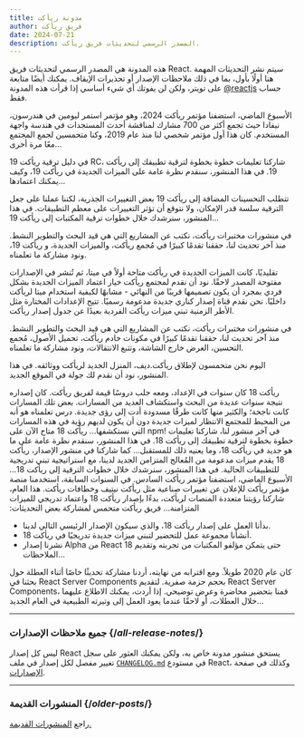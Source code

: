 ```yaml
---
title: مدونة ريأكت
author: فريق ريأكت
date: 2024-07-21
description: المصدر الرسمي لتحديثات فريق ريأكت.
---
```


<Intro>

هذه المدونة هي المصدر الرسمي لتحديثات فريق React. سيتم نشر التحديثات المهمة هنا أولًا بأول، بما في ذلك ملاحظات الإصدار أو تحذيرات الإيقاف. يمكنك أيضًا متابعة حساب [<span dir="ltr">@reactjs</span>](https://twitter.com/reactjs) على تويتر، ولكن لن يفوتك أي شيء أساسي إذا قرأت هذه المدونة فقط.

</Intro>

<div className="sm:-mx-5 flex flex-col gap-5 mt-12">

<BlogCard title="ملخص مؤتمر React 2024" date="22 مايو 2024" url="/blog/2024/05/22/react-conf-2024-recap">

الأسبوع الماضي، استضفنا مؤتمر ريأكت 2024، وهو مؤتمر استمر ليومين في هندرسون، نيفادا حيث تجمع أكثر من 700 مشارك لمناقشة أحدث المستجدات في هندسة واجهة المستخدم. كان هذا أول مؤتمر شخصي لنا منذ عام 2019، وكنا متحمسين لجمع المجتمع معًا مرة أخرى...

</BlogCard>

<BlogCard title="إصدار ريأكت 19 RC" date="25 أبريل 2024" url="/blog/2024/04/25/react-19">

في دليل ترقية ريأكت 19 RC، شاركنا تعليمات خطوة بخطوة لترقية تطبيقك إلى ريأكت 19. في هذا المنشور، سنقدم نظرة عامة على الميزات الجديدة في ريأكت 19، وكيف يمكنك اعتمادها...

</BlogCard>

<BlogCard title="دليل ترقية ريأكت 19 RC" date="25 أبريل 2024" url="/blog/2024/04/25/react-19-upgrade-guide">

تتطلب التحسينات المضافة إلى ريأكت 19 بعض التغييرات الجذرية، لكننا عملنا على جعل الترقية سلسة قدر الإمكان، ولا نتوقع أن تؤثر التغييرات على معظم التطبيقات. في هذا المنشور، سنرشدك خلال خطوات ترقية المكتبات إلى ريأكت 19...

</BlogCard>

<BlogCard title="مختبرات ريأكت: ما الذي عملنا عليه – فبراير 2024" date="15 فبراير 2024" url="/blog/2024/02/15/react-labs-what-we-have-been-working-on-february-2024">

في منشورات مختبرات ريأكت، نكتب عن المشاريع التي هي قيد البحث والتطوير النشط. منذ آخر تحديث لنا، حققنا تقدمًا كبيرًا في مُجمع ريأكت، والميزات الجديدة، و ريأكت 19، ونود مشاركة ما تعلمناه.

</BlogCard>

<BlogCard title="ريأكت كناريز: طرح الميزات الجديدة خارج ميتا" date="3 مايو 2023" url="/blog/2023/05/03/react-canaries">

تقليديًا، كانت الميزات الجديدة في ريأكت متاحة أولاً في ميتا، ثم تُنشر في الإصدارات مفتوحة المصدر لاحقًا. نود أن نقدم لمجتمع ريأكت خيار اعتماد الميزات الجديدة بشكل فردي بمجرد أن يكون تصميمها قريبًا من النهائي - مشابهًا لكيفية استخدام ميتا لريأكت داخليًا. نحن نقدم قناة إصدار كناري جديدة مدعومة رسميًا. تتيح الإعدادات المختارة مثل الأطر الزمنية تبني ميزات ريأكت الفردية بعيدًا عن جدول إصدار ريأكت.

</BlogCard>

<BlogCard title="مختبرات ريأكت: ما الذي عملنا عليه – مارس 2023" date="22 مارس 2023" url="/blog/2023/03/22/react-labs-what-we-have-been-working-on-march-2023">

في منشورات مختبرات ريأكت، نكتب عن المشاريع التي هي قيد البحث والتطوير النشط. منذ آخر تحديث لنا، حققنا تقدمًا كبيرًا في مكونات خادم ريأكت، تحميل الأصول، مُجمع التحسين، العرض خارج الشاشة، وتتبع الانتقالات، ونود مشاركة ما تعلمناه.

</BlogCard>

<BlogCard title="إطلاق ريأكت.ديف" date="16 مارس 2023" url="/blog/2023/03/16/introducing-react-dev">

اليوم نحن متحمسون لإطلاق ريأكت.ديف، المنزل الجديد لريأكت ووثائقه. في هذا المنشور، نود أن نقدم لك جولة في الموقع الجديد.

</BlogCard>

<BlogCard title="مختبرات ريأكت: ما الذي عملنا عليه – يونيو 2022" date="15 يونيو 2022" url="/blog/2022/06/15/react-labs-what-we-have-been-working-on-june-2022">
ريأكت 18 كان سنوات في الإعداد، ومعه جلب دروسًا قيمة لفريق ريأكت. كان إصداره نتيجة سنوات عديدة من البحث واستكشاف العديد من المسارات. بعض تلك المسارات كانت ناجحة؛ والكثير منها كانت طرقًا مسدودة أدت إلى رؤى جديدة. درس تعلمناه هو أنه من المحبط للمجتمع الانتظار لميزات جديدة دون أن يكون لديهم رؤية في هذه المسارات التي نستكشفها...

</BlogCard>

<BlogCard title="ريأكت v18.0" date="29 مارس 2022" url="/blog/2022/03/29/react-v18">
ريأكت 18 متاح الآن على npm! في آخر منشور لنا، شاركنا تعليمات خطوة بخطوة لترقية تطبيقك إلى ريأكت 18. في هذا المنشور، سنقدم نظرة عامة على ما هو جديد في ريأكت 18، وما يعنيه ذلك للمستقبل...

</BlogCard>

<BlogCard title="كيفية الترقية إلى ريأكت 18" date="8 مارس 2022" url="/blog/2022/03/08/react-18-upgrade-guide">
كما شاركنا في منشور الإصدار، ريأكت 18 يقدم ميزات مدعومة من المُعالج المتزامن الجديد لدينا، مع استراتيجية تبني تدريجية للتطبيقات الحالية. في هذا المنشور، سنرشدك خلال خطوات الترقية إلى ريأكت 18...

</BlogCard>

<BlogCard title="ملخص مؤتمر ريأكت 2021" date="17 ديسمبر 2021" url="/blog/2021/12/17/react-conf-2021-recap">
الأسبوع الماضي، استضفنا مؤتمر ريأكت السادس. في السنوات السابقة، استخدمنا منصة مؤتمر ريأكت للإعلان عن تغييرات صناعية مثل ريأكت نيتيف وخطافات ريأكت. هذا العام، شاركنا رؤيتنا متعددة المنصات لريأكت، بدءًا بإصدار ريأكت 18 واعتماد تدريجي للميزات المتزامنة...

</BlogCard>

<BlogCard title="خطة ريأكت 18" date="8 يونيو 2021" url="/blog/2021/06/08/the-plan-for-react-18">
فريق ريأكت متحمس لمشاركة بعض التحديثات:

- بدأنا العمل على إصدار ريأكت 18، والذي سيكون الإصدار الرئيسي التالي لدينا.
- أنشأنا مجموعة عمل للتحضير لتبني ميزات جديدة تدريجيًا في ريأكت 18.
- نشرنا إصدار Alpha من React 18 حتى يتمكن مؤلفو المكتبات من تجربته وتقديم الملاحظات...

</BlogCard>

<BlogCard title="نقدم React Server Components صغيرة الحجم النهائي" date="21 ديسمبر 2020" url="/blog/2020/12/21/data-fetching-with-react-server-components">
كان عام 2020 طويلاً. ومع اقترابه من نهايته، أردنا مشاركة تحديثًا خاصًا أثناء العطلة حول بحثنا في React Server Components بحجم حزمة صفرية. لتقديم React Server Components، قمنا بتحضير محاضرة وعرض توضيحي. إذا أردت، يمكنك الاطلاع عليهما خلال العطلات، أو لاحقًا عندما يعود العمل إلى وتيرته الطبيعية في العام الجديد...

</BlogCard>

</div>

---

### جميع ملاحظات الإصدارات {/*all-release-notes*/}

ليس كل إصدار React يستحق منشور مدونة خاص به، ولكن يمكنك العثور على سجل تغيير مفصل لكل إصدار في ملف [`CHANGELOG.md`](https://github.com/facebook/react/blob/main/CHANGELOG.md) في مستودع React، وكذلك في صفحة [الإصدارات](https://github.com/facebook/react/releases).

---

### المنشورات القديمة {/*older-posts*/}

راجع [المنشورات القديمة.](https://reactjs.org/blog/all.html)

<div className="h-12"></div>
